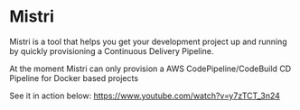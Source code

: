 # Mistri

Mistri is a tool that helps you get your development project up and running by quickly provisioning a Continuous Delivery Pipeline.

At the moment Mistri can only provision a AWS CodePipeline/CodeBuild CD Pipeline for Docker based projects

See it in action below:
https://www.youtube.com/watch?v=y7zTCT_3n24
